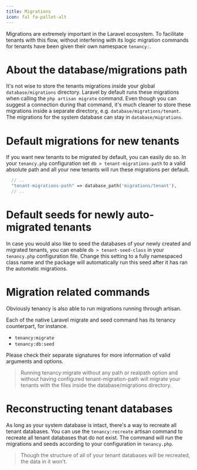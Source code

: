 ```yaml
---
title: Migrations
icon: fal fa-pallet-alt
---
```


Migrations are extremely important in the Laravel ecosystem. To facilitate
tenants with this flow, without interfering with its logic migration commands
for tenants have been given their own namespace `tenancy:`.

# About the database/migrations path

It's not wise to store the tenants migrations inside your global
`database/migrations` directory. Laravel by default runs these migrations
when calling the `php artisan migrate` command. Even though you can suggest
a connection during that command, it's much cleaner to store these migrations
inside a separate directory, e.g. `database/migrations/tenant`. 
The migrations for the system database can stay in `database/migrations`.

# Default migrations for new tenants

If you want new tenants to be migrated by default, you can easily do so. In
your `tenancy.php` configuration set `db > tenant-migrations-path` to a valid
absolute path and all your new tenants will run these migrations per default.

```php
  // ..
  "tenant-migrations-path" => database_path('migrations/tenant'),
  // ..
```

# Default seeds for newly auto-migrated tenants

In case you would also like to seed the databases of your newly created
and migrated tenants, you can enable `db > tenant-seed-class` in your `tenancy.php`
configuration file. Change this setting to a fully namespaced class name
and the package will automatically run this seed after it has ran the
automatic migrations.

# Migration related commands

Obviously tenancy is also able to run migrations running through artisan.

Each of the native Laravel migrate and seed command has its tenancy
counterpart, for instance.

- `tenancy:migrate`
- `tenancy:db:seed`

Please check their separate signatures for more information of valid arguments
and options.

> Running tenancy:migrate without any path or realpath option and 
without having configured tenant-migration-path will migrate your 
tenants with the files inside the database/migrations directory. 

# Reconstructing tenant databases

As long as your system database is intact, there's a way to recreate all tenant databases. You can use the `tenancy:recreate` artisan command to recreate all tenant databases that do not exist. The command will run the migrations and seeds according to your configuration in `tenancy.php`.

> Though the structure of all of your tenant databases will be recreated, the data in it won't.
